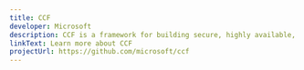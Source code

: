```yaml
---
title: CCF
developer: Microsoft
description: CCF is a framework for building secure, highly available, performant blockchain and multi-party applications.
linkText: Learn more about CCF
projectUrl: https://github.com/microsoft/ccf
---
```

